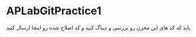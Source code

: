 # APLabGitPractice1
 باید که کد های این مخزن رو بررسی و دیباگ کنید و کد اصلاح شده رو اینجا ارسال کنید
